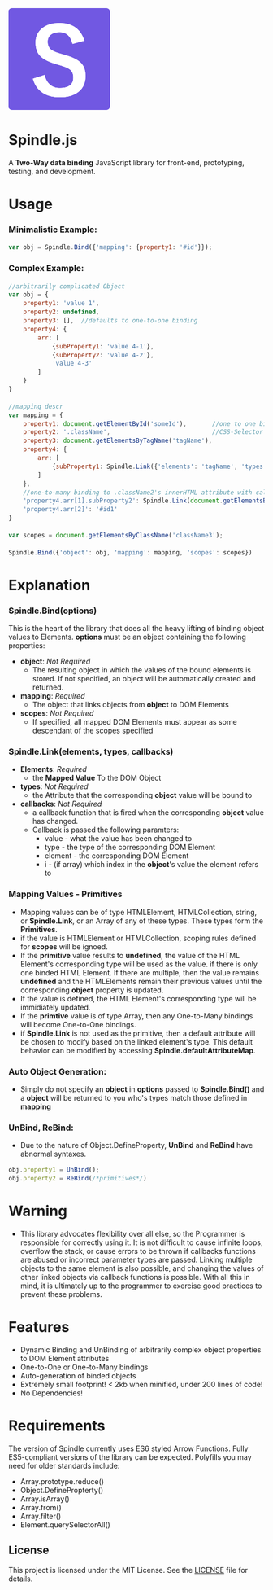 ![Spindle Logo](spindle-logo.png)
# Spindle.js

A **Two-Way data binding** JavaScript library for front-end, prototyping, testing, and development.

# Usage

### Minimalistic Example:
```javascript
var obj = Spindle.Bind({'mapping': {property1: '#id'}});
```

### Complex Example:
```javascript
//arbitrarily complicated Object
var obj = {
	property1: 'value 1',	
	property2: undefined,
	property3: [],	//defaults to one-to-one binding
	property4: {
		arr: [
			{subProperty1: 'value 4-1'},
			{subProperty2: 'value 4-2'},
			'value 4-3'
		]
	}
}

//mapping descr
var mapping = {		
	property1: document.getElementById('someId'),		//one to one binding
	property2: '.className',							//CSS-Selector
	property3: document.getElementsByTagName('tagName'),
	property4: {
		arr: [
			{subProperty1: Spindle.Link({'elements': 'tagName', 'types': 'innerHTML', 'callbacks': (v)=>{console.log(v);}})}
		]
	},
	//one-to-many binding to .className2's innerHTML attribute with callback function on any value change
	'property4.arr[1].subProperty2': Spindle.Link(document.getElementsByClassName('className2'), 'innerHTML', (v)=>{console.log(v)}),
	'property4.arr[2]': '#id1'
}

var scopes = document.getElementsByClassName('className3');

Spindle.Bind({'object': obj, 'mapping': mapping, 'scopes': scopes}) 
```
# Explanation
### Spindle.Bind(options)
This is the heart of the library that does all the heavy lifting of binding object values to Elements.
**options** must be an object containing the following properties:
- **object**:	*Not Required*
	- The resulting object in which the values of the bound elements is stored. If not specified, an object will be automatically created and returned.
- **mapping**:	*Required*
	- The object that links objects from **object** to DOM Elements
- **scopes**: *Not Required*
	- If specified, all mapped DOM Elements must appear as some descendant of the scopes specified

### Spindle.Link(elements, types, callbacks)
- **Elements**: *Required*
	- the **Mapped Value** To the DOM Object
- **types**: *Not Required*
	- the Attribute that the corresponding **object** value will be bound to
- **callbacks**: *Not Required*
	- a callback function that is fired when the corresponding **object** value has changed.
	- Callback is passed the following paramters:
		- value - what the value has been changed to
		- type - the type of the corresponding DOM Element
		- element - the corresponding DOM Element
		- i - (if array) which index in the **object**'s value the element refers to

### Mapping Values - Primitives
- Mapping values can be of type HTMLElement, HTMLCollection, string, or **Spindle.Link**, or an Array of any of these types. These types form the **Primitives**.
- if the value is HTMLElement or HTMLCollection, scoping rules defined for **scopes** will be ignoed.
- If the **primitive** value results to **undefined**, the value of the HTML Element's corresponding type will be used as the value. if there is only one binded HTML Element. If there are multiple, then the value remains **undefined** and the HTMLElements remain their previous values until the corresponding **object** property is updated. 
- If the value is defined, the HTML Element's corresponding type will be immidiately updated. 
- If the **primtive** value is of type Array, then any One-to-Many bindings will become One-to-One bindings.
- if **Spindle.Link** is not used as the primitive, then a default attribute will be chosen to modify based on the linked element's type. This default behavior can be modified by accessing **Spindle.defaultAttributeMap**. 


### Auto Object Generation:
- Simply do not specify an **object** in **options** passed to **Spindle.Bind()** and a **object** will be returned to you who's types match those defined in **mapping**

### UnBind, ReBind:
 - Due to the nature of Object.DefineProperty, **UnBind** and **ReBind** have abnormal syntaxes.
```javascript
obj.property1 = UnBind();
obj.property2 = ReBind(/*primitives*/)
```
# Warning
 - This library advocates flexibility over all else, so the Programmer is responsible for correctly using it. It is not difficult to cause infinite loops, overflow the stack, or cause errors to be thrown if callbacks functions are abused or incorrect parameter types are passed. Linking multiple objects to the same element is also possible, and changing the values of other linked objects via callback functions is possible. With all this in mind, it is ultimately up to the programmer to exercise good practices to prevent these problems.

# Features
- Dynamic Binding and UnBinding of arbitrarily complex object properties to DOM Element attributes
- One-to-One or One-to-Many bindings
- Auto-generation of binded objects
- Extremely small footprint!  < 2kb when minified, under 200 lines of code!
- No Dependencies!

# Requirements
The version of Spindle currently uses ES6 styled Arrow Functions. Fully ES5-compliant versions of the library can be expected. Polyfills you may need for older standards include:
- Array.prototype.reduce()
- Object.DefinePropterty()
- Array.isArray()
- Array.from()
- Array.filter()
- Element.querySelectorAll()

## License
This project is licensed under the MIT License. See the [LICENSE](LICENSE) file for details.
